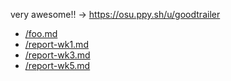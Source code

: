 very awesome!! → https://osu.ppy.sh/u/goodtrailer

* [/foo.md](/foo.md)
* [/report-wk1.md](/report-wk1.md)
* [/report-wk3.md](/report-wk3.md)
* [/report-wk5.md](/report-wk5.md)
